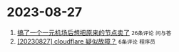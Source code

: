 # 2023-08-27

1. [搞了一个一元机场后想把原来的节点卖了](https://www.v2ex.com/t/968583) `26条评论` `问与答`
1. [[20230827] cloudflare 疑似故障？](https://www.v2ex.com/t/968590) `6条评论` `程序员`
